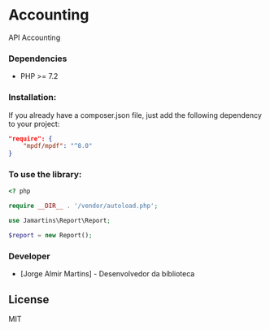 # Accounting

API Accounting

### Dependencies
* PHP >= 7.2

### Installation:

If you already have a composer.json file, just add the following dependency to your project:

```json
"require": {
    "mpdf/mpdf": "^8.0"
}
```

### To use the library:
```php
<? php

require __DIR__ . '/vendor/autoload.php';

use Jamartins\Report\Report;

$report = new Report();
```

### Developer
* [Jorge Almir Martins] - Desenvolvedor da bíblioteca

License
----

MIT
